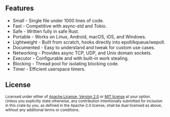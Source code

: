 ## Features

* Small - Single file under 1000 lines of code.
* Fast - Competitive with async-std and Tokio.
* Safe - Written fully in safe Rust.
* Portable - Works on Linux, Android, macOS, iOS, and Windows.
* Lightweight - Built from scratch, hooks directly into epoll/kqueue/wepoll.
* Documented - Easy to understand and tweak for custom use cases.
* Networking - Provides async TCP, UDP, and Unix domain sockets.
* Executor - Configurable and with built-in work stealing.
* Blocking - Thread pool for isolating blocking code.
* Timer - Efficient userspace timers.

## License

<sup>
Licensed under either of <a href="LICENSE-APACHE">Apache License, Version
2.0</a> or <a href="LICENSE-MIT">MIT license</a> at your option.
</sup>

<br/>

<sub>
Unless you explicitly state otherwise, any contribution intentionally submitted
for inclusion in this crate by you, as defined in the Apache-2.0 license, shall
be dual licensed as above, without any additional terms or conditions.
</sub>
